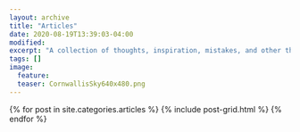 ```yaml
---
layout: archive
title: "Articles"
date: 2020-08-19T13:39:03-04:00
modified:
excerpt: "A collection of thoughts, inspiration, mistakes, and other things."
tags: []
image:
  feature:
  teaser: CornwallisSky640x480.png
---
```


<div class="tiles">
{% for post in site.categories.articles %}
  {% include post-grid.html %}
{% endfor %}
</div><!-- /.tiles -->

